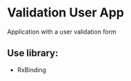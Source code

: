 Validation User App
============================
Application with a user validation form

Use library:
------------
* RxBinding
